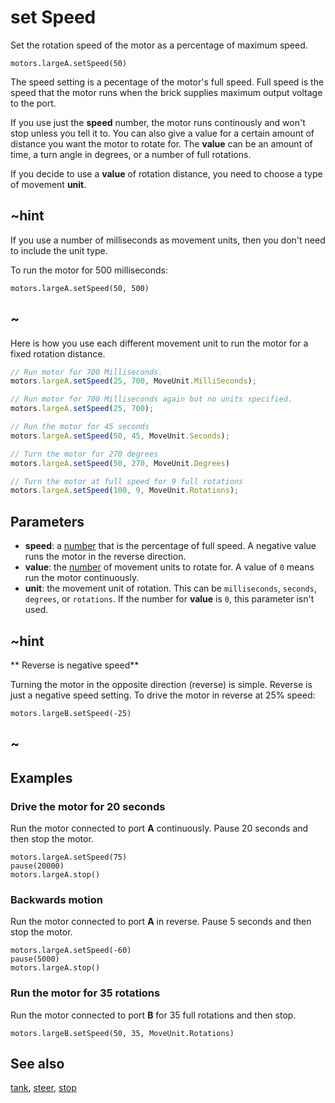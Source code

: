 # set Speed

Set the rotation speed of the motor as a percentage of maximum speed.

```sig
motors.largeA.setSpeed(50)
```

The speed setting is a pecentage of the motor's full speed. Full speed is the speed that the motor runs when the brick supplies maximum output voltage to the port.

If you use just the **speed** number, the motor runs continously and won't stop unless you tell it to. You can also give a value for a certain amount of distance you want the motor to rotate for. The **value** can be an amount of time, a turn angle in degrees, or a number of full rotations.

If you decide to use a **value** of rotation distance, you need to choose a type of movement **unit**.

## ~hint

If you use a number of milliseconds as movement units, then you don't need to include the unit type.

To run the motor for 500 milliseconds:

```block
motors.largeA.setSpeed(50, 500)
```

## ~

Here is how you use each different movement unit to run the motor for a fixed rotation distance.

```typescript
// Run motor for 700 Milliseconds. 
motors.largeA.setSpeed(25, 700, MoveUnit.MilliSeconds);

// Run motor for 700 Milliseconds again but no units specified. 
motors.largeA.setSpeed(25, 700);

// Run the motor for 45 seconds
motors.largeA.setSpeed(50, 45, MoveUnit.Seconds);

// Turn the motor for 270 degrees
motors.largeA.setSpeed(50, 270, MoveUnit.Degrees)

// Turn the motor at full speed for 9 full rotations
motors.largeA.setSpeed(100, 9, MoveUnit.Rotations);
```

## Parameters

* **speed**: a [number](/types/number) that is the percentage of full speed. A negative value runs the motor in the reverse direction.
* **value**: the [number](/types/number) of movement units to rotate for. A value of `0` means run the motor continuously.
* **unit**: the movement unit of rotation. This can be `milliseconds`, `seconds`, `degrees`, or `rotations`. If the number for **value** is `0`, this parameter isn't used.

## ~hint

** Reverse is negative speed**

Turning the motor in the opposite direction (reverse) is simple. Reverse is just a negative speed setting. To drive the motor in reverse at 25% speed:

```block
motors.largeB.setSpeed(-25)
```

## ~

## Examples

### Drive the motor for 20 seconds

Run the motor connected to port **A** continuously. Pause 20 seconds and then stop the motor.

```blocks
motors.largeA.setSpeed(75)
pause(20000)
motors.largeA.stop()
```

### Backwards motion

Run the motor connected to port **A** in reverse. Pause 5 seconds and then stop the motor.

```blocks
motors.largeA.setSpeed(-60)
pause(5000)
motors.largeA.stop()
```

### Run the motor for 35 rotations

Run the motor connected to port **B** for 35 full rotations and then stop.

```blocks
motors.largeB.setSpeed(50, 35, MoveUnit.Rotations)
```

## See also

[tank](/reference/motors/synced/tank), [steer](/reference/motors/synced/steer), [stop](/reference/motors/motor/stop)